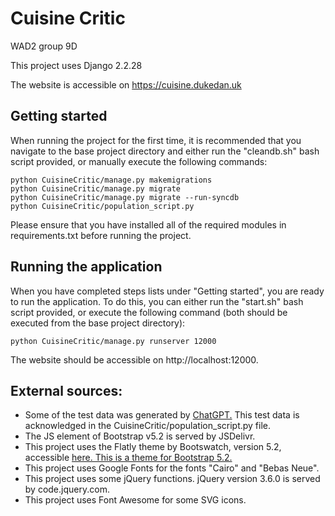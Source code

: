 # Cuisine Critic
WAD2 group 9D

This project uses Django 2.2.28

The website is accessible on https://cuisine.dukedan.uk

## Getting started
When running the project for the first time, it is recommended that you navigate to the base project directory and either run the "cleandb.sh" bash script provided, or manually execute the following commands:

```
python CuisineCritic/manage.py makemigrations
python CuisineCritic/manage.py migrate
python CuisineCritic/manage.py migrate --run-syncdb
python CuisineCritic/population_script.py
```

Please ensure that you have installed all of the required modules in requirements.txt before running the project.

## Running the application
When you have completed steps lists under "Getting started", you are ready to run the application. To do this, you can either run the "start.sh" bash script provided, or execute the following command (both should be executed from the base project directory):

```
python CuisineCritic/manage.py runserver 12000
```

The website should be accessible on http://localhost:12000.


## External sources:
- Some of the test data was generated by <a href="https://chat.openai.com">ChatGPT.</a> This test data is acknowledged in the CuisineCritic/population_script.py file.
- The JS element of Bootstrap v5.2 is served by JSDelivr.
- This project uses the Flatly theme by Bootswatch, version 5.2, accessible <a href="https://bootswatch.com/flatly/">here. This is a theme for Bootstrap 5.2.</a>
- This project uses Google Fonts for the fonts "Cairo" and "Bebas Neue".
- This project uses some jQuery functions. jQuery version 3.6.0 is served by code.jquery.com.
- This project uses Font Awesome for some SVG icons.
